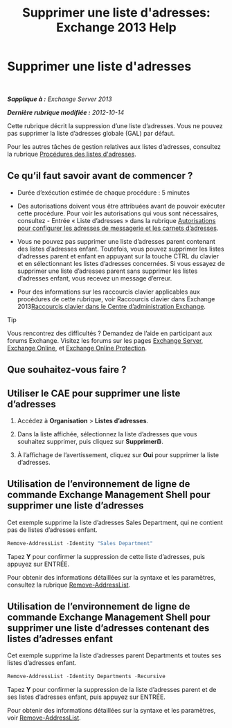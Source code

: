﻿---
title: "Supprimer une liste d'adresses: Exchange 2013 Help"
TOCTitle: Supprimer une liste d'adresses
ms:assetid: 39a313f3-41d4-4c8f-af67-df2316f3687f
ms:mtpsurl: https://technet.microsoft.com/fr-fr/library/Aa997294(v=EXCHG.150)
ms:contentKeyID: 50477930
ms.date: 04/24/2018
mtps_version: v=EXCHG.150
ms.translationtype: HT
---

# Supprimer une liste d'adresses

 

_**Sapplique à :** Exchange Server 2013_

_**Dernière rubrique modifiée :** 2012-10-14_

Cette rubrique décrit la suppression d’une liste d’adresses. Vous ne pouvez pas supprimer la liste d’adresses globale (GAL) par défaut.

Pour les autres tâches de gestion relatives aux listes d’adresses, consultez la rubrique [Procédures des listes d'adresses](address-list-procedures-exchange-2013-help.md).

## Ce qu’il faut savoir avant de commencer ?

  - Durée d’exécution estimée de chaque procédure : 5 minutes

  - Des autorisations doivent vous être attribuées avant de pouvoir exécuter cette procédure. Pour voir les autorisations qui vous sont nécessaires, consultez - Entrée « Liste d’adresses » dans la rubrique [Autorisations pour configurer les adresses de messagerie et les carnets d’adresses](email-address-and-address-book-permissions-exchange-2013-help.md).

  - Vous ne pouvez pas supprimer une liste d’adresses parent contenant des listes d’adresses enfant. Toutefois, vous pouvez supprimer les listes d’adresses parent et enfant en appuyant sur la touche CTRL du clavier et en sélectionnant les listes d’adresses concernées. Si vous essayez de supprimer une liste d’adresses parent sans supprimer les listes d’adresses enfant, vous recevez un message d’erreur.

  - Pour des informations sur les raccourcis clavier applicables aux procédures de cette rubrique, voir Raccourcis clavier dans Exchange 2013[Raccourcis clavier dans le Centre d’administration Exchange](keyboard-shortcuts-in-the-exchange-admin-center-exchange-online-protection-help.md).

> [!TIP]
> Vous rencontrez des difficultés ? Demandez de l’aide en participant aux forums Exchange. Visitez les forums sur les pages <a href="https://go.microsoft.com/fwlink/p/?linkid=60612">Exchange Server</a>, <a href="https://go.microsoft.com/fwlink/p/?linkid=267542">Exchange Online</a>, et <a href="https://go.microsoft.com/fwlink/p/?linkid=285351">Exchange Online Protection</a>.


## Que souhaitez-vous faire ?

## Utiliser le CAE pour supprimer une liste d’adresses

1.  Accédez à **Organisation** \> **Listes d’adresses**.

2.  Dans la liste affichée, sélectionnez la liste d’adresses que vous souhaitez supprimer, puis cliquez sur **Supprimer**![Icône Supprimer](images/Dd979797.14f639f6-61e8-4418-bbfb-0db14de9d2f5(EXCHG.150).gif "Icône Supprimer").

3.  À l’affichage de l’avertissement, cliquez sur **Oui** pour supprimer la liste d’adresses.

## Utilisation de l’environnement de ligne de commande Exchange Management Shell pour supprimer une liste d’adresses

Cet exemple supprime la liste d’adresses Sales Department, qui ne contient pas de listes d’adresses enfant.

```powershell
Remove-AddressList -Identity "Sales Department"
```

Tapez **Y** pour confirmer la suppression de cette liste d’adresses, puis appuyez sur ENTRÉE.

Pour obtenir des informations détaillées sur la syntaxe et les paramètres, consultez la rubrique [Remove-AddressList](https://technet.microsoft.com/fr-fr/library/bb124342\(v=exchg.150\)).

## Utilisation de l’environnement de ligne de commande Exchange Management Shell pour supprimer une liste d’adresses contenant des listes d’adresses enfant

Cet exemple supprime la liste d’adresses parent Departments et toutes ses listes d’adresses enfant.

```powershell
Remove-AddressList -Identity Departments -Recursive
```

Tapez **Y** pour confirmer la suppression de la liste d’adresses parent et de ses listes d’adresses enfant, puis appuyez sur ENTRÉE.

Pour obtenir des informations détaillées sur la syntaxe et les paramètres, voir [Remove-AddressList](https://technet.microsoft.com/fr-fr/library/bb124342\(v=exchg.150\)).

